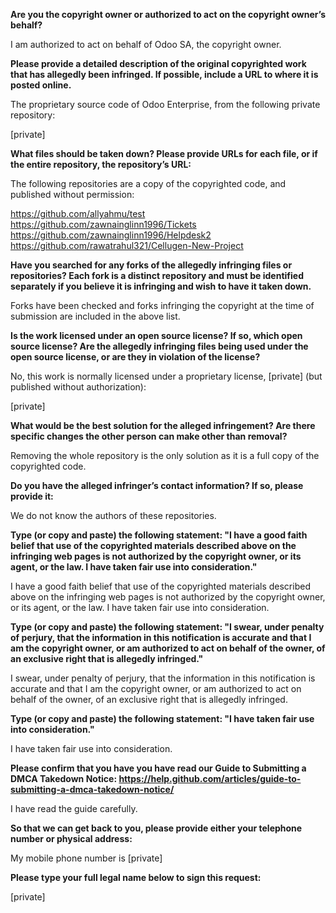 **Are you the copyright owner or authorized to act on the copyright owner’s behalf?**

I am authorized to act on behalf of Odoo SA, the copyright owner.

**Please provide a detailed description of the original copyrighted work that has allegedly been infringed. If possible, include a URL to where it is posted online.**

The proprietary source code of Odoo Enterprise, from the following private repository:  

[private]

**What files should be taken down? Please provide URLs for each file, or if the entire repository, the repository’s URL:**

The following repositories are a copy of the copyrighted code, and published without permission:

https://github.com/allyahmu/test  
https://github.com/zawnainglinn1996/Tickets  
https://github.com/zawnainglinn1996/Helpdesk2  
https://github.com/rawatrahul321/Cellugen-New-Project

**Have you searched for any forks of the allegedly infringing files or repositories? Each fork is a distinct repository and must be identified separately if you believe it is infringing and wish to have it taken down.**

Forks have been checked and forks infringing the copyright at the time of submission are included in the above list.

**Is the work licensed under an open source license? If so, which open source license? Are the allegedly infringing files being used under the open source license, or are they in violation of the license?**

No, this work is normally licensed under a proprietary license, [private] (but published without authorization):  

[private]

**What would be the best solution for the alleged infringement? Are there specific changes the other person can make other than removal?**

Removing the whole repository is the only solution as it is a full copy of the copyrighted code.

**Do you have the alleged infringer’s contact information? If so, please provide it:**

We do not know the authors of these repositories.

**Type (or copy and paste) the following statement: "I have a good faith belief that use of the copyrighted materials described above on the infringing web pages is not authorized by the copyright owner, or its agent, or the law. I have taken fair use into consideration."**

I have a good faith belief that use of the copyrighted materials described above on the infringing web pages is not authorized by the
copyright owner, or its agent, or the law. I have taken fair use into consideration.

**Type (or copy and paste) the following statement: "I swear, under penalty of perjury, that the information in this notification is
accurate and that I am the copyright owner, or am authorized to act on behalf of the owner, of an exclusive right that is allegedly infringed."**

I swear, under penalty of perjury, that the information in this notification is accurate and that I am the copyright owner, or am
authorized to act on behalf of the owner, of an exclusive right that is allegedly infringed.

**Type (or copy and paste) the following statement: "I have taken fair use  into consideration."**

I have taken fair use into consideration.

**Please confirm that you have you have read our Guide to Submitting a DMCA Takedown Notice: https://help.github.com/articles/guide-to-submitting-a-dmca-takedown-notice/**

I have read the guide carefully.

**So that we can get back to you, please provide either your telephone number or physical address:**

My mobile phone number is [private]

**Please type your full legal name below to sign this request:**

[private]
